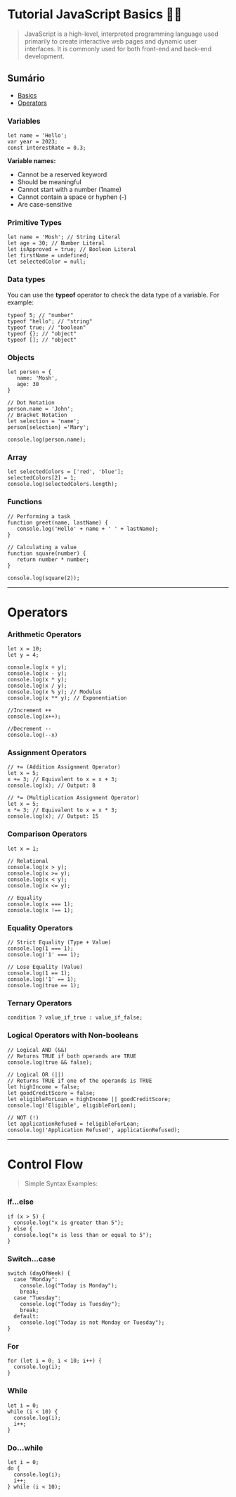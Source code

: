 # Tutorial JavaScript Basics 👩‍💻 

> JavaScript is a high-level, interpreted programming language used primarily to create interactive web pages and dynamic user interfaces. It is commonly used for both front-end and back-end development.

## Sumário
- [Basics](#variables)
- [Operators](#operators)

### Variables
```
let name = 'Hello';
var year = 2023;
const interestRate = 0.3;
```
**Variable names:**
- Cannot be a reserved keyword
- Should be meaningful
- Cannot start with a number (1name)
- Cannot contain a space or hyphen (-)
- Are case-sensitive

### Primitive Types
```
let name = 'Mosh'; // String Literal
let age = 30; // Number Literal
let isApproved = true; // Boolean Literal
let firstName = undefined;
let selectedColor = null;
```
### Data types
You can use the **typeof** operator to check the data type of a variable. For example:
```
typeof 5; // "number"
typeof "hello"; // "string"
typeof true; // "boolean"
typeof {}; // "object"
typeof []; // "object"
```

### Objects
```
let person = {
   name: 'Mosh',
   age: 30
}

// Dot Notation
person.name = 'John';
// Bracket Notation
let selection = 'name';
person[selection] ='Mary';

console.log(person.name);
```
### Array
```
let selectedColors = ['red', 'blue'];
selectedColors[2] = 1;
console.log(selectedColors.length);
```

### Functions
```
// Performing a task
function greet(name, lastName) {
   console.log('Hello' + name + ' ' + lastName);
}

// Calculating a value
function square(number) {
   return number * number;
}

console.log(square(2));
```
---
# Operators

### Arithmetic Operators
```
let x = 10;
let y = 4;

console.log(x + y);
console.log(x - y);
console.log(x * y);
console.log(x / y);
console.log(x % y); // Modulus
console.log(x ** y); // Exponentiation

//Increment ++
console.log(x++);

//Decrement --
console.log(--x)
```
### Assignment Operators
```
// += (Addition Assignment Operator)
let x = 5;
x += 3; // Equivalent to x = x + 3;
console.log(x); // Output: 8

// *= (Multiplication Assignment Operator)
let x = 5;
x *= 3; // Equivalent to x = x * 3;
console.log(x); // Output: 15
```
### Comparison Operators
```
let x = 1;

// Relational
console.log(x > y);
console.log(x >= y);
console.log(x < y);
console.log(x <= y);

// Equality
console.log(x === 1); 
console.log(x !== 1);
```
### Equality Operators
```
// Strict Equality (Type + Value)
console.log(1 === 1);
console.log('1' === 1);

// Lose Equality (Value)
console.log(1 == 1);
console.log('1' == 1);
console.log(true == 1);
```
### Ternary Operators
```
condition ? value_if_true : value_if_false;
```

### Logical Operators with Non-booleans
```
// Logical AND (&&)
// Returns TRUE if both operands are TRUE
console.log(true && false);

// Logical OR (||)
// Returns TRUE if one of the operands is TRUE
let highIncome = false;
let goodCreditScore = false;
let eligibleForLoan = highIncome || goodCreditScore;
console.log('Eligible', eligibleForLoan);

// NOT (!)
let applicationRefused = !eligibleForLoan;
console.log('Application Refused', applicationRefused);
```
---
# Control Flow
> Simple Syntax Examples: 

### If...else
```
if (x > 5) {
  console.log("x is greater than 5");
} else {
  console.log("x is less than or equal to 5");
}
```
### Switch...case
```
switch (dayOfWeek) {
  case "Monday":
    console.log("Today is Monday");
    break;
  case "Tuesday":
    console.log("Today is Tuesday");
    break;
  default:
    console.log("Today is not Monday or Tuesday");
}
```
### For
```
for (let i = 0; i < 10; i++) {
  console.log(i);
}
```
### While
```
let i = 0;
while (i < 10) {
  console.log(i);
  i++;
}

```
### Do...while
```
let i = 0;
do {
  console.log(i);
  i++;
} while (i < 10);

```

